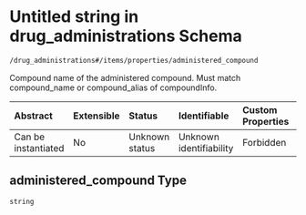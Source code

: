 # Untitled string in drug\_administrations Schema

```txt
/drug_administrations#/items/properties/administered_compound
```

Compound name of the administered compound. Must match compound\_name or compound\_alias of compoundInfo.

| Abstract            | Extensible | Status         | Identifiable            | Custom Properties | Additional Properties | Access Restrictions | Defined In                                                                                               |
| :------------------ | :--------- | :------------- | :---------------------- | :---------------- | :-------------------- | :------------------ | :------------------------------------------------------------------------------------------------------- |
| Can be instantiated | No         | Unknown status | Unknown identifiability | Forbidden         | Allowed               | none                | [drug\_administrations.schema.json\*](../../out/drug_administrations.schema.json "open original schema") |

## administered\_compound Type

`string`
